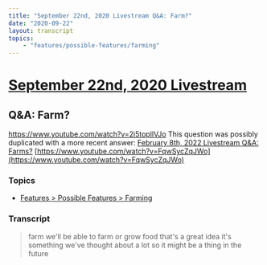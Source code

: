 ```yaml
---
title: "September 22nd, 2020 Livestream Q&A: Farm?"
date: "2020-09-22"
layout: transcript
topics:
    - "features/possible-features/farming"
---
```

# [September 22nd, 2020 Livestream](../2020-09-22.md)
## Q&A: Farm?
https://www.youtube.com/watch?v=2i5toplIVJo
This question was possibly duplicated with a more recent answer: [February 8th, 2022 Livestream Q&A: Farms?](./yt-FqwSycZqJWo.md) [https://www.youtube.com/watch?v=FqwSycZqJWo](https://www.youtube.com/watch?v=FqwSycZqJWo)


### Topics
* [Features > Possible Features > Farming](../topics/features/possible-features/farming.md)

### Transcript

> farm we'll be able to farm or grow food that's a great idea it's something we've thought about a lot so it might be a thing in the future
